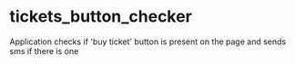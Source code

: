 # tickets_button_checker
Application checks if 'buy ticket' button is present on the page and sends sms if there is one
